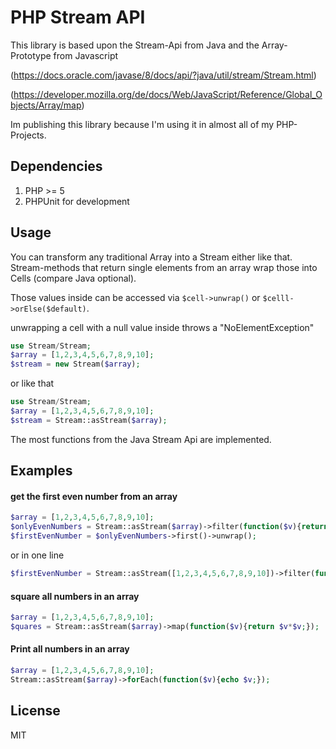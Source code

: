 # PHP Stream API

This library is based upon the Stream-Api from Java and the Array-Prototype from Javascript

(https://docs.oracle.com/javase/8/docs/api/?java/util/stream/Stream.html)

(https://developer.mozilla.org/de/docs/Web/JavaScript/Reference/Global_Objects/Array/map)

Im publishing this library because I'm using it in almost all of my PHP-Projects.

## Dependencies
1. PHP >= 5
2. PHPUnit for development

## Usage

You can transform any traditional Array into a Stream either like that.
Stream-methods that return single elements from an array wrap those into Cells (compare Java optional).

Those values inside can be accessed via ```$cell->unwrap()``` or ```$celll->orElse($default)```.

unwrapping a cell with a null value inside throws a "NoElementException"


```PHP
use Stream/Stream;
$array = [1,2,3,4,5,6,7,8,9,10];
$stream = new Stream($array);
```
or like that

```PHP
use Stream/Stream;
$array = [1,2,3,4,5,6,7,8,9,10];
$stream = Stream::asStream($array);
```

The most functions from the Java Stream Api are implemented. 

## Examples

#### get the first even number from an array
```PHP
$array = [1,2,3,4,5,6,7,8,9,10];
$onlyEvenNumbers = Stream::asStream($array)->filter(function($v){return $v%2==0;});
$firstEvenNumber = $onlyEvenNumbers->first()->unwrap();
```
or in one line
```PHP
$firstEvenNumber = Stream::asStream([1,2,3,4,5,6,7,8,9,10])->filter(function($v){return $v%2==0;})->first()->unwrap();
```

#### square all numbers in an array

```PHP
$array = [1,2,3,4,5,6,7,8,9,10];
$quares = Stream::asStream($array)->map(function($v){return $v*$v;});
```

#### Print all numbers in an array

```PHP
$array = [1,2,3,4,5,6,7,8,9,10];
Stream::asStream($array)->forEach(function($v){echo $v;});
```


## License

MIT
